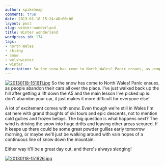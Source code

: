 ```yaml
---
author: spikeheap
comments: true
date: 2013-01-18 15:24:46+00:00
layout: post
slug: winter-wonderland
title: Winter wonderland
wordpress_id: 174
tags:
- north Wales
- skiing
- Snow
- welshwinter
- winter
description: So the snow has come to North Wales! Panic ensues, as people abandon their cars all over the place
---
```


[![20130118-151611.jpg](http://ryanbrooks.files.wordpress.com/2013/01/20130118-151611.jpg)](http://ryanbrooks.files.wordpress.com/2013/01/20130118-151611.jpg) 
So the snow has come to North Wales! Panic ensues, as people abandon their cars all over the place. I've just walked back up the hill after getting a lift down the A5 and the main lesson I've picked up is: don't abandon your car, it just makes it more difficult for everyone else! 

A lot of excitement comes with snow. Even though we're still in Wales I'm sat here with grand thoughts of ski tours and epic descents, not to mention cold gullies and frozen belays. The big question is what happens next? The wind is driving the snow into huge drifts and leaving other areas scoured. If it keeps up there could be some great powder gullies early tomorrow morning, or maybe we'll just be walking around with vain hopes of a continuous line of snow down the mountain. 

Either way it'll be a great day out, and there's always sledging! 

  
[![20130118-151626.jpg](http://ryanbrooks.files.wordpress.com/2013/01/20130118-151626.jpg)](http://ryanbrooks.files.wordpress.com/2013/01/20130118-151626.jpg)
